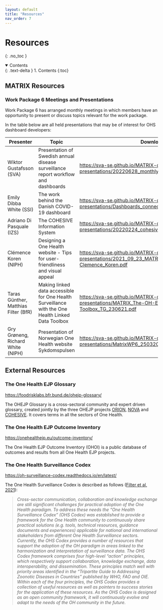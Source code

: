 ```yaml
---
layout: default
title: "Resources"
nav_order: 7
---
```


# Resources
{: .no_toc }

<details open markdown="block">
  <summary>
    Contents
  </summary>
  {: .text-delta }
1. Contents
{:toc}
</details>

## MATRIX Resources

### Work Package 6 Meetings and Presentations
Work Package 6 has arranged monthly meetings in which members have an opportunity to present or discuss topics relevant for the work package.

In the table below are all held presentations that may be of interest for OHS dashboard developers:

| Presenter                           | Topic                                                                                             | Download link                                                                                                                       |
| ------------------------------------ | ------------------------------------------------------------------------------------------------- | ------------------------------------------------------------------------------------------------------------------------------------ |
| Wiktor Gustafsson (SVA)              | Presentation of Swedish annual disease surveillance report workflow and dashboards                | [https://sva-se.github.io/MATRIX-dashboards/<br>presentations/20220628_monthly_meeting_presentation.pdf](https://sva-se.github.io/MATRIX-dashboards/presentations/20220628_monthly_meeting_presentation.pdf)          |                                                                                                                                   |
| Emily Dibba White (SSI)              | The work behind the Danish COVID-19 dashboard                                                     | [https://sva-se.github.io/MATRIX-dashboards/<br>presentations/Dashboards_connecting_people_2022.04.19.pdf](https://sva-se.github.io/MATRIX-dashboards/presentations/Dashboards_connecting_people_2022.04.19.pdf) |
| Adriano Di Pasquale (IZS)            | The COHESIVE Information System                                                                   | [https://sva-se.github.io/MATRIX-dashboards/<br>presentations/20220224_cohesive-system.pdf](https://sva-se.github.io/MATRIX-dashboards/presentations/20220224_cohesive-system.pdf)  |
| Clémence Koren (NIPH)                | Designing a One Health website - Tips for user-friendliness and visual appeal                     | [https://sva-se.github.io/MATRIX-dashboards/<br>presentations/2021_09_23_MATRIX_presentation_userfriendliness_<br>Clemence_Koren.pdf](https://sva-se.github.io/MATRIX-dashboards/presentations/2021_09_23_MATRIX_presentation_userfriendliness_Clemence_Koren.pdf)  |
| Taras Günther, Matthias Filter (BfR) | Making linked data accessible for One Health Surveillance with the One Health Linked Data Toolbox | [https://sva-se.github.io/MATRIX-dashboards/<br>presentations/MATRIX_The-OH-EJP-LOD-Toolbox_TG_230621.pdf](https://sva-se.github.io/MATRIX-dashboards/presentations/MATRIX_The-OH-EJP-LOD-Toolbox_TG_230621.pdf) |
| Gry Grøneng, Richard White (NIPH)    | Presentation of Norwegian One Health website Sykdomspulsen                                        | [https://sva-se.github.io/MATRIX-dashboards/<br>presentations/MatrixWP6_25032021.pdf](https://sva-se.github.io/MATRIX-dashboards/presentations/MatrixWP6_25032021.pdf)  |

## External Resources

### The One Health EJP Glossary
https://foodrisklabs.bfr.bund.de/ohejp-glossary/

The OHEJP Glossary is a cross-sectoral community and expert driven glossary, created jointly by the three OHEJP projects [ORION](https://onehealthejp.eu/jip-orion/), [NOVA](https://onehealthejp.eu/jrp-nova/) and [COHESIVE](https://onehealthejp.eu/jip-cohesive/). It covers terms in all the sectors of One Health.

### The One Health EJP Outcome Inventory
https://onehealthejp.eu/outcome-inventory/

The One Health EJP Outcome Inventory (OHOI) is a public database of outcomes and results from all One Health EJP projects.

### The One Health Surveillance Codex
https://oh-surveillance-codex.readthedocs.io/en/latest/

The One Health Surveillance Codex is described as follows ([Filter et al, 2021](https://www.sciencedirect.com/science/article/pii/S2352771421000239)):

>*Cross-sector communication, collaboration and knowledge exchange are still significant challenges for practical adoption of the One Health paradigm. To address these needs the “One Health Surveillance Codex” (OHS Codex) was established to provide a framework for the One Health community to continuously share practical solutions (e.g. tools, technical resources, guidance documents and experiences) applicable for national and international stakeholders from different One Health Surveillance sectors. Currently, the OHS Codex provides a number of resources that support the adoption of the OH paradigm in areas linked to the harmonization and interpretation of surveillance data. The OHS Codex framework comprises four high-level “action” principles, which respectively support collaboration, knowledge exchange, data interoperability, and dissemination. These principles match well with priority areas identified in the “Tripartite Guide to Addressing Zoonotic Diseases in Countries” published by WHO, FAO and OIE. Within each of the four principles, the OHS Codex provides a collection of useful resources as well as pointers to success stories for the application of these resources. As the OHS Codex is designed as an open community framework, it will continuously evolve and adapt to the needs of the OH community in the future.*
